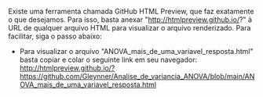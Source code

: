 Existe uma ferramenta chamada GitHub HTML Preview, que faz exatamente o que desejamos. Para isso, basta anexar "http://htmlpreview.github.io/?" à URL de qualquer arquivo HTML para visualizar o arquivo renderizado. Para facilitar, siga o passo abaixo:

- Para visualizar o arquivo "ANOVA_mais_de_uma_variavel_resposta.html" basta copiar e colar o seguinte link em seu navegador: http://htmlpreview.github.io/?https://github.com/Gleynner/Analise_de_variancia_ANOVA/blob/main/ANOVA_mais_de_uma_variavel_resposta.html


